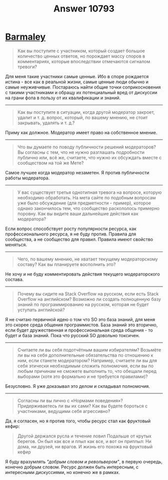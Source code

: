 ﻿---
title: "Answer 10793"
se.owner.user_id: 5648
se.owner.display_name: "Barmaley"
se.owner.link: "https://ru.meta.stackoverflow.com/users/5648/barmaley"
se.answer_id: 10793
se.question_id: 10769
se.post_type: answer
se.is_accepted: False
---
<h1><a href="https://ru.stackoverflow.com/users/5648/barmaley?tab=profile">Barmaley</a></h1>
<blockquote>
<p>Как вы поступите с участником, который создает большое количество ценных ответов, но порождает массу споров в комментариях, которые впоследствии отмечаются сигналом тревоги?</p>
</blockquote>
<p>Для меня такие участники самые ценные. Ибо в споре рождается истина - все как в реальной жизни, самые ценные люди обычно и самые неуживчивые. Постараюсь найти общие точки соприкосновения с такими участниками и обращу их потенциальный вред от дискуссии на грани фола в пользу от их квалификации и знаний.</p>
<hr />
<blockquote>
<p>Как вы поступите в ситуации, когда другой модератор закроет, удалит и т. д. вопрос, который, по вашему мнению, не стоит закрывать, удалять и т. д.?</p>
</blockquote>
<p>Приму как должное. Модератор имеет право на собственное мнение.</p>
<hr />
<blockquote>
<p>Что вы думаете по поводу публичности решений модераторов? Вы согласны с тем, что не нужно разглашать подробности публично или, всё же, считаете, что нужно их обсуждать вместе с сообществом на той же Мете?</p>
</blockquote>
<p>Самое лучшее когда модератор незаметен. Я против публичности работы модератора.</p>
<hr />
<blockquote>
<p>У вас существует третья однотипная тревога на вопросе, которую необходимо обработать. На мета сайте по подобным вопросам уже было обсуждение (для предметности - пример), которое однако закончилось тем, что сообщество раскололось примерно поровну. Как вы видите ваши дальнейшие действия как модератора?</p>
</blockquote>
<p>Если вопрос способствует росту популярности ресурса, как профессионального ресурса, я не буду против. Правила для сообщества, а не сообщество для правил. Правила имеют свойство меняться.</p>
<hr />
<blockquote>
<p>Чего, по вашему мнению, не хватает текущему модераторскому составу? Как вы планируете восполнить это?</p>
</blockquote>
<p>Не хочу и не буду комментировать действия текущего модераторского состава.</p>
<hr />
<blockquote>
<p>Почему вы сидите на Stack Overflow на русском, если есть Stack Overflow на английском? Возможно ли создать полноценную базу знаний по программированию на русском, которая не будет уступать английской?</p>
</blockquote>
<p>Я не считаю первичной идею о том что SO это база знаний, для меня это скорее среда общения программистов. База знаний это вторично, если будет дружественная и профессиональная среда общения - то будет и база знаний. Пока что русский SO довольно токсичен.</p>
<hr />
<blockquote>
<p>Считаете ли вы себя подотчётным вашим избирателям? Возьмёте ли вы на себя дополнительные обязательства по отношению к ним, если станете модератором? Например, считаете ли вы для себя этически необходимым сложить полномочия, если вы по любым причинам не сможете выполнить то, что обещали перед выборами (хотя это формально и не требуется правилами)?</p>
</blockquote>
<p>Безусловно. Я уже доказывал это делом и складывал полномочия.</p>
<hr />
<blockquote>
<p>Согласны ли вы лично с «Нормами поведения»? Придерживаетесь ли вы их сами? Как вы будете бороться с участниками, ведущими себя агрессивно?</p>
</blockquote>
<p>Да, я согласен, но я против того, чтобы ресурс стал как фруктовый кефир:</p>
<blockquote>
<p>Другой держался русла и течение ловил Подальше от крутых берегов. Он
был как все и плыл как все, и вот он приплыл: Ни дома, ни друзей, ни
врагов. И жизнь его похожа на фруктовый кефир</p>
</blockquote>
<p>Я буду вразумлять <em>&quot;добрым словом и револьвером&quot;</em>, в первую очередь, конечно добрым словом. Ресурс должен быть интересным, с интересными дискуссиями, но конечно же в рамках.</p>
